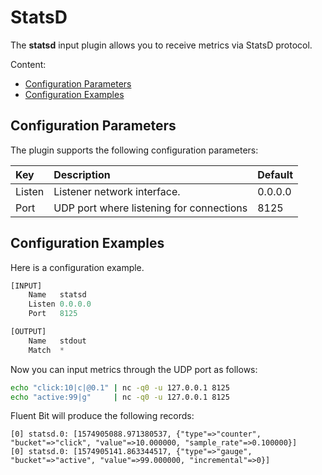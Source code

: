 # StatsD

The **statsd** input plugin allows you to receive metrics via StatsD protocol.

Content:

* [Configuration Parameters](statsd.md#config)
* [Configuration Examples](statsd.md#config_example)

## Configuration Parameters <a id="config"></a>

The plugin supports the following configuration parameters:

| Key | Description | Default |
| :--- | :--- | :--- |
| Listen | Listener network interface. | 0.0.0.0 |
| Port | UDP port where listening for connections | 8125 |

## Configuration Examples <a id="config_example"></a>

Here is a configuration example.

```python
[INPUT]
    Name   statsd
    Listen 0.0.0.0
    Port   8125

[OUTPUT]
    Name   stdout
    Match  *
```


Now you can input metrics through the UDP port as follows:

```bash
echo "click:10|c|@0.1" | nc -q0 -u 127.0.0.1 8125
echo "active:99|g"     | nc -q0 -u 127.0.0.1 8125
```

Fluent Bit will produce the following records:

```text
[0] statsd.0: [1574905088.971380537, {"type"=>"counter", "bucket"=>"click", "value"=>10.000000, "sample_rate"=>0.100000}]
[0] statsd.0: [1574905141.863344517, {"type"=>"gauge", "bucket"=>"active", "value"=>99.000000, "incremental"=>0}]
```

